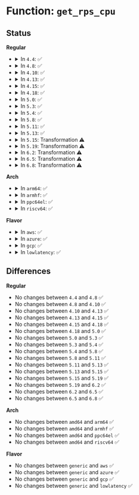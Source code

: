 # Function: <code>get_rps_cpu</code>

## Status
<b>Regular</b>
<ul>
<li>
<details>
<summary>In <code>4.4</code>: ✅</summary>

```c
int get_rps_cpu(struct net_device *dev, struct sk_buff *skb, struct rps_dev_flow **rflowp);
```

**Collision:** Unique Static

**Inline:** No

**Transformation:** False

**Instances:**

```
In net/core/dev.c (ffffffff817151a0)
Location: net/core/dev.c:3276
Inline: False
Direct callers:
  - net/core/dev.c:netif_rx_internal
  - net/core/dev.c:netif_receive_skb_internal
```
**Symbols:**

```
ffffffff817151a0-ffffffff817154d0: get_rps_cpu (STB_LOCAL)
```
</details>
</li>
<li>
<details>
<summary>In <code>4.8</code>: ✅</summary>

```c
int get_rps_cpu(struct net_device *dev, struct sk_buff *skb, struct rps_dev_flow **rflowp);
```

**Collision:** Unique Static

**Inline:** No

**Transformation:** False

**Instances:**

```
In net/core/dev.c (ffffffff8177d1f0)
Location: net/core/dev.c:3529
Inline: False
Direct callers:
  - net/core/dev.c:netif_receive_skb_internal
  - net/core/dev.c:netif_rx_internal
```
**Symbols:**

```
ffffffff8177d1f0-ffffffff8177d500: get_rps_cpu (STB_LOCAL)
```
</details>
</li>
<li>
<details>
<summary>In <code>4.10</code>: ✅</summary>

```c
int get_rps_cpu(struct net_device *dev, struct sk_buff *skb, struct rps_dev_flow **rflowp);
```

**Collision:** Unique Static

**Inline:** No

**Transformation:** False

**Instances:**

```
In net/core/dev.c (ffffffff817aa720)
Location: net/core/dev.c:3525
Inline: False
Direct callers:
  - net/core/dev.c:netif_receive_skb_internal
```
**Symbols:**

```
ffffffff817aa720-ffffffff817aaa30: get_rps_cpu (STB_LOCAL)
```
</details>
</li>
<li>
<details>
<summary>In <code>4.13</code>: ✅</summary>

```c
int get_rps_cpu(struct net_device *dev, struct sk_buff *skb, struct rps_dev_flow **rflowp);
```

**Collision:** Unique Static

**Inline:** No

**Transformation:** False

**Instances:**

```
In net/core/dev.c (ffffffff817c8d80)
Location: net/core/dev.c:3611
Inline: False
Direct callers:
  - net/core/dev.c:netif_receive_skb_internal
```
**Symbols:**

```
ffffffff817c8d80-ffffffff817c907b: get_rps_cpu (STB_LOCAL)
```
</details>
</li>
<li>
<details>
<summary>In <code>4.15</code>: ✅</summary>

```c
int get_rps_cpu(struct net_device *dev, struct sk_buff *skb, struct rps_dev_flow **rflowp);
```

**Collision:** Unique Static

**Inline:** No

**Transformation:** False

**Instances:**

```
In net/core/dev.c (ffffffff81842a20)
Location: net/core/dev.c:3657
Inline: False
Direct callers:
  - net/core/dev.c:netif_receive_skb_internal
  - net/core/dev.c:netif_rx_internal
```
**Symbols:**

```
ffffffff81842a20-ffffffff81842d1c: get_rps_cpu (STB_LOCAL)
```
</details>
</li>
<li>
<details>
<summary>In <code>4.18</code>: ✅</summary>

```c
int get_rps_cpu(struct net_device *dev, struct sk_buff *skb, struct rps_dev_flow **rflowp);
```

**Collision:** Unique Static

**Inline:** No

**Transformation:** False

**Instances:**

```
In net/core/dev.c (ffffffff8188ce60)
Location: net/core/dev.c:3738
Inline: False
Direct callers:
  - net/core/dev.c:netif_rx_internal
```
**Symbols:**

```
ffffffff8188ce60-ffffffff8188d162: get_rps_cpu (STB_LOCAL)
```
</details>
</li>
<li>
<details>
<summary>In <code>5.0</code>: ✅</summary>

```c
int get_rps_cpu(struct net_device *dev, struct sk_buff *skb, struct rps_dev_flow **rflowp);
```

**Collision:** Unique Static

**Inline:** No

**Transformation:** False

**Instances:**

```
In net/core/dev.c (ffffffff818ae0b0)
Location: net/core/dev.c:4033
Inline: False
Direct callers:
  - net/core/dev.c:netif_receive_skb_list
  - net/core/dev.c:netif_rx_internal
```
**Symbols:**

```
ffffffff818ae0b0-ffffffff818ae3a4: get_rps_cpu (STB_LOCAL)
```
</details>
</li>
<li>
<details>
<summary>In <code>5.3</code>: ✅</summary>

```c
int get_rps_cpu(struct net_device *dev, struct sk_buff *skb, struct rps_dev_flow **rflowp);
```

**Collision:** Unique Static

**Inline:** No

**Transformation:** False

**Instances:**

```
In net/core/dev.c (ffffffff818f99e0)
Location: net/core/dev.c:4042
Inline: False
Direct callers:
  - net/core/dev.c:netif_receive_skb_list
  - net/core/dev.c:netif_rx_internal
```
**Symbols:**

```
ffffffff818f99e0-ffffffff818f9cdf: get_rps_cpu (STB_LOCAL)
```
</details>
</li>
<li>
<details>
<summary>In <code>5.4</code>: ✅</summary>

```c
int get_rps_cpu(struct net_device *dev, struct sk_buff *skb, struct rps_dev_flow **rflowp);
```

**Collision:** Unique Static

**Inline:** No

**Transformation:** False

**Instances:**

```
In net/core/dev.c (ffffffff8192bb40)
Location: net/core/dev.c:3944
Inline: False
Direct callers:
  - net/core/dev.c:netif_receive_skb_list_internal
  - net/core/dev.c:netif_rx_internal
```
**Symbols:**

```
ffffffff8192bb40-ffffffff8192be3f: get_rps_cpu (STB_LOCAL)
```
</details>
</li>
<li>
<details>
<summary>In <code>5.8</code>: ✅</summary>

```c
int get_rps_cpu(struct net_device *dev, struct sk_buff *skb, struct rps_dev_flow **rflowp);
```

**Collision:** Unique Static

**Inline:** No

**Transformation:** False

**Instances:**

```
In net/core/dev.c (ffffffff81a062a0)
Location: net/core/dev.c:4305
Inline: False
Direct callers:
  - net/core/dev.c:netif_receive_skb_list_internal
  - net/core/dev.c:netif_receive_skb_internal
  - net/core/dev.c:netif_rx_internal
```
**Symbols:**

```
ffffffff81a062a0-ffffffff81a0659a: get_rps_cpu (STB_LOCAL)
```
</details>
</li>
<li>
<details>
<summary>In <code>5.11</code>: ✅</summary>

```c
int get_rps_cpu(struct net_device *dev, struct sk_buff *skb, struct rps_dev_flow **rflowp);
```

**Collision:** Unique Static

**Inline:** No

**Transformation:** False

**Instances:**

```
In net/core/dev.c (ffffffff81a07850)
Location: net/core/dev.c:4334
Inline: False
Direct callers:
  - net/core/dev.c:netif_receive_skb_list_internal
  - net/core/dev.c:netif_receive_skb_internal
  - net/core/dev.c:netif_rx_internal
```
**Symbols:**

```
ffffffff81a07850-ffffffff81a07b41: get_rps_cpu (STB_LOCAL)
```
</details>
</li>
<li>
<details>
<summary>In <code>5.13</code>: ✅</summary>

```c
int get_rps_cpu(struct net_device *dev, struct sk_buff *skb, struct rps_dev_flow **rflowp);
```

**Collision:** Unique Static

**Inline:** No

**Transformation:** False

**Instances:**

```
In net/core/dev.c (ffffffff819ebbe0)
Location: net/core/dev.c:4440
Inline: False
Direct callers:
  - net/core/dev.c:netif_receive_skb
  - net/core/dev.c:netif_receive_skb_list_internal
  - net/core/dev.c:netif_rx_internal
```
**Symbols:**

```
ffffffff819ebbe0-ffffffff819ebed6: get_rps_cpu (STB_LOCAL)
```
</details>
</li>
<li>
<details>
<summary>In <code>5.15</code>: Transformation ⚠️</summary>

```c
int get_rps_cpu(struct net_device *dev, struct sk_buff *skb, struct rps_dev_flow **rflowp);
```

**Collision:** Unique Static

**Inline:** No

**Transformation:** True

**Instances:**

```
In net/core/dev.c (0)
Location: net/core/dev.c:4408
Inline: False
Direct callers:
  - net/core/dev.c:netif_receive_skb
  - net/core/dev.c:netif_receive_skb_list_internal
  - net/core/dev.c:netif_rx_internal
```
**Symbols:**

```
ffffffff81a9cad0-ffffffff81a9ce6b: get_rps_cpu (STB_LOCAL)
ffffffff81d36149-ffffffff81d3615d: get_rps_cpu.cold (STB_LOCAL)
```
</details>
</li>
<li>
<details>
<summary>In <code>5.19</code>: Transformation ⚠️</summary>

```c
int get_rps_cpu(struct net_device *dev, struct sk_buff *skb, struct rps_dev_flow **rflowp);
```

**Collision:** Unique Static

**Inline:** No

**Transformation:** True

**Instances:**

```
In net/core/dev.c (0)
Location: net/core/dev.c:4439
Inline: False
Direct callers:
  - net/core/dev.c:netif_receive_skb
  - net/core/dev.c:netif_receive_skb_list_internal
  - net/core/dev.c:netif_rx_internal
```
**Symbols:**

```
ffffffff81c151f0-ffffffff81c155c8: get_rps_cpu (STB_LOCAL)
ffffffff81f0292b-ffffffff81f0293f: get_rps_cpu.cold (STB_LOCAL)
```
</details>
</li>
<li>
<details>
<summary>In <code>6.2</code>: Transformation ⚠️</summary>

```c
int get_rps_cpu(struct net_device *dev, struct sk_buff *skb, struct rps_dev_flow **rflowp);
```

**Collision:** Unique Static

**Inline:** No

**Transformation:** True

**Instances:**

```
In net/core/dev.c (0)
Location: net/core/dev.c:4426
Inline: False
Direct callers:
  - net/core/dev.c:netif_receive_skb
  - net/core/dev.c:netif_receive_skb_list_internal
  - net/core/dev.c:netif_rx_internal
```
**Symbols:**

```
ffffffff81dc6550-ffffffff81dc6928: get_rps_cpu (STB_LOCAL)
ffffffff820ab4eb-ffffffff820ab4ff: get_rps_cpu.cold (STB_LOCAL)
```
</details>
</li>
<li>
<details>
<summary>In <code>6.5</code>: Transformation ⚠️</summary>

```c
int get_rps_cpu(struct net_device *dev, struct sk_buff *skb, struct rps_dev_flow **rflowp);
```

**Collision:** Unique Static

**Inline:** No

**Transformation:** True

**Instances:**

```
In net/core/dev.c (0)
Location: net/core/dev.c:4391
Inline: False
Direct callers:
  - net/core/dev.c:netif_receive_skb
  - net/core/dev.c:netif_receive_skb_list_internal
  - net/core/dev.c:netif_rx_internal
```
**Symbols:**

```
ffffffff81e358f0-ffffffff81e35cc7: get_rps_cpu (STB_LOCAL)
ffffffff8212cb57-ffffffff8212cb6b: get_rps_cpu.cold (STB_LOCAL)
```
</details>
</li>
<li>
<details>
<summary>In <code>6.8</code>: Transformation ⚠️</summary>

```c
int get_rps_cpu(struct net_device *dev, struct sk_buff *skb, struct rps_dev_flow **rflowp);
```

**Collision:** Unique Static

**Inline:** No

**Transformation:** True

**Instances:**

```
In net/core/dev.c (0)
Location: net/core/dev.c:4539
Inline: False
Direct callers:
  - net/core/dev.c:netif_receive_skb
  - net/core/dev.c:netif_receive_skb_list_internal
  - net/core/dev.c:netif_rx_internal
```
**Symbols:**

```
ffffffff81ef3bb0-ffffffff81ef3f88: get_rps_cpu (STB_LOCAL)
ffffffff8220e895-ffffffff8220e8a9: get_rps_cpu.cold (STB_LOCAL)
```
</details>
</li>
</ul>
<b>Arch</b>
<ul>
<li>
<details>
<summary>In <code>arm64</code>: ✅</summary>

```c
int get_rps_cpu(struct net_device *dev, struct sk_buff *skb, struct rps_dev_flow **rflowp);
```

**Collision:** Unique Static

**Inline:** No

**Transformation:** False

**Instances:**

```
In net/core/dev.c (ffff800010bc81c8)
Location: net/core/dev.c:3944
Inline: False
Direct callers:
  - net/core/dev.c:netif_receive_skb_list_internal
  - net/core/dev.c:netif_rx_internal
```
**Symbols:**

```
ffff800010bc81c8-ffff800010bc8514: get_rps_cpu (STB_LOCAL)
```
</details>
</li>
<li>
<details>
<summary>In <code>armhf</code>: ✅</summary>

```c
int get_rps_cpu(struct net_device *dev, struct sk_buff *skb, struct rps_dev_flow **rflowp);
```

**Collision:** Unique Static

**Inline:** No

**Transformation:** False

**Instances:**

```
In net/core/dev.c (c0ce3a50)
Location: net/core/dev.c:3944
Inline: False
Direct callers:
  - net/core/dev.c:netif_receive_skb_list_internal
```
**Symbols:**

```
c0ce3a50-c0ce3dec: get_rps_cpu (STB_LOCAL)
```
</details>
</li>
<li>
<details>
<summary>In <code>ppc64el</code>: ✅</summary>

```c
int get_rps_cpu(struct net_device *dev, struct sk_buff *skb, struct rps_dev_flow **rflowp);
```

**Collision:** Unique Static

**Inline:** No

**Transformation:** False

**Instances:**

```
In net/core/dev.c (c000000000ca4070)
Location: net/core/dev.c:3944
Inline: False
Direct callers:
  - net/core/dev.c:netif_receive_skb_list_internal
  - net/core/dev.c:netif_rx_internal
```
**Symbols:**

```
c000000000ca4070-c000000000ca4520: get_rps_cpu (STB_LOCAL)
```
</details>
</li>
<li>
<details>
<summary>In <code>riscv64</code>: ✅</summary>

```c
int get_rps_cpu(struct net_device *dev, struct sk_buff *skb, struct rps_dev_flow **rflowp);
```

**Collision:** Unique Static

**Inline:** No

**Transformation:** False

**Instances:**

```
In net/core/dev.c (ffffffe00075470c)
Location: net/core/dev.c:3944
Inline: False
Direct callers:
  - net/core/dev.c:netif_receive_skb_list_internal
```
**Symbols:**

```
ffffffe00075470c-ffffffe000754a0e: get_rps_cpu (STB_LOCAL)
```
</details>
</li>
</ul>
<b>Flavor</b>
<ul>
<li>
<details>
<summary>In <code>aws</code>: ✅</summary>

```c
int get_rps_cpu(struct net_device *dev, struct sk_buff *skb, struct rps_dev_flow **rflowp);
```

**Collision:** Unique Static

**Inline:** No

**Transformation:** False

**Instances:**

```
In net/core/dev.c (ffffffff818cbb40)
Location: net/core/dev.c:3944
Inline: False
Direct callers:
  - net/core/dev.c:netif_receive_skb_list_internal
  - net/core/dev.c:netif_receive_skb_internal
  - net/core/dev.c:netif_rx_internal
```
**Symbols:**

```
ffffffff818cbb40-ffffffff818cbe3f: get_rps_cpu (STB_LOCAL)
```
</details>
</li>
<li>
<details>
<summary>In <code>azure</code>: ✅</summary>

```c
int get_rps_cpu(struct net_device *dev, struct sk_buff *skb, struct rps_dev_flow **rflowp);
```

**Collision:** Unique Static

**Inline:** No

**Transformation:** False

**Instances:**

```
In net/core/dev.c (ffffffff81885a80)
Location: net/core/dev.c:3944
Inline: False
Direct callers:
  - net/core/dev.c:netif_receive_skb_list_internal
  - net/core/dev.c:netif_receive_skb_internal
  - net/core/dev.c:netif_rx_internal
```
**Symbols:**

```
ffffffff81885a80-ffffffff81885d7f: get_rps_cpu (STB_LOCAL)
```
</details>
</li>
<li>
<details>
<summary>In <code>gcp</code>: ✅</summary>

```c
int get_rps_cpu(struct net_device *dev, struct sk_buff *skb, struct rps_dev_flow **rflowp);
```

**Collision:** Unique Static

**Inline:** No

**Transformation:** False

**Instances:**

```
In net/core/dev.c (ffffffff8191cb40)
Location: net/core/dev.c:3944
Inline: False
Direct callers:
  - net/core/dev.c:netif_receive_skb_list_internal
  - net/core/dev.c:netif_rx_internal
```
**Symbols:**

```
ffffffff8191cb40-ffffffff8191ce3f: get_rps_cpu (STB_LOCAL)
```
</details>
</li>
<li>
<details>
<summary>In <code>lowlatency</code>: ✅</summary>

```c
int get_rps_cpu(struct net_device *dev, struct sk_buff *skb, struct rps_dev_flow **rflowp);
```

**Collision:** Unique Static

**Inline:** No

**Transformation:** False

**Instances:**

```
In net/core/dev.c (ffffffff8193e010)
Location: net/core/dev.c:3944
Inline: False
Direct callers:
  - net/core/dev.c:netif_receive_skb_list_internal
  - net/core/dev.c:netif_rx_internal
```
**Symbols:**

```
ffffffff8193e010-ffffffff8193e30f: get_rps_cpu (STB_LOCAL)
```
</details>
</li>
</ul>

## Differences
<b>Regular</b>
<ul>
<li>
No changes between <code>4.4</code> and <code>4.8</code> ✅
</li>
<li>
No changes between <code>4.8</code> and <code>4.10</code> ✅
</li>
<li>
No changes between <code>4.10</code> and <code>4.13</code> ✅
</li>
<li>
No changes between <code>4.13</code> and <code>4.15</code> ✅
</li>
<li>
No changes between <code>4.15</code> and <code>4.18</code> ✅
</li>
<li>
No changes between <code>4.18</code> and <code>5.0</code> ✅
</li>
<li>
No changes between <code>5.0</code> and <code>5.3</code> ✅
</li>
<li>
No changes between <code>5.3</code> and <code>5.4</code> ✅
</li>
<li>
No changes between <code>5.4</code> and <code>5.8</code> ✅
</li>
<li>
No changes between <code>5.8</code> and <code>5.11</code> ✅
</li>
<li>
No changes between <code>5.11</code> and <code>5.13</code> ✅
</li>
<li>
No changes between <code>5.13</code> and <code>5.15</code> ✅
</li>
<li>
No changes between <code>5.15</code> and <code>5.19</code> ✅
</li>
<li>
No changes between <code>5.19</code> and <code>6.2</code> ✅
</li>
<li>
No changes between <code>6.2</code> and <code>6.5</code> ✅
</li>
<li>
No changes between <code>6.5</code> and <code>6.8</code> ✅
</li>
</ul>
<b>Arch</b>
<ul>
<li>
No changes between <code>amd64</code> and <code>arm64</code> ✅
</li>
<li>
No changes between <code>amd64</code> and <code>armhf</code> ✅
</li>
<li>
No changes between <code>amd64</code> and <code>ppc64el</code> ✅
</li>
<li>
No changes between <code>amd64</code> and <code>riscv64</code> ✅
</li>
</ul>
<b>Flavor</b>
<ul>
<li>
No changes between <code>generic</code> and <code>aws</code> ✅
</li>
<li>
No changes between <code>generic</code> and <code>azure</code> ✅
</li>
<li>
No changes between <code>generic</code> and <code>gcp</code> ✅
</li>
<li>
No changes between <code>generic</code> and <code>lowlatency</code> ✅
</li>
</ul>
